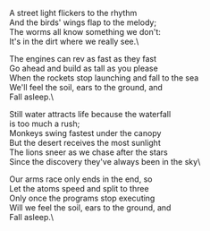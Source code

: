 A street light flickers to the rhythm\
And the birds' wings flap to the melody;\
The worms all know something we don't:\
It's in the dirt where we really see.\

The engines can rev as fast as they fast\
Go ahead and build as tall as you please\
When the rockets stop launching and fall to the sea\
We'll feel the soil, ears to the ground, and\
Fall asleep.\

Still water attracts life because the waterfall\
is too much a rush;\
Monkeys swing fastest under the canopy\
But the desert receives the most sunlight\
The lions sneer as we chase after the stars\
Since the discovery they've always been in the sky\

Our arms race only ends in the end, so\
Let the atoms speed and split to three\
Only once the programs stop executing\
Will we feel the soil, ears to the ground, and\
Fall asleep.\